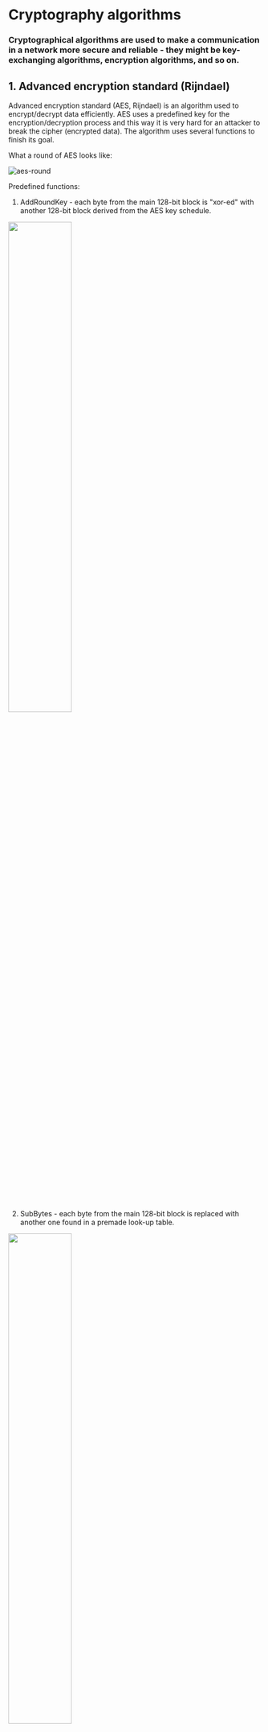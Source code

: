 # Cryptography algorithms

### Cryptographical algorithms are used to make a communication in a network more secure and reliable - they might be key-exchanging algorithms, encryption algorithms, and so on.

## 1. Advanced encryption standard (Rijndael)

Advanced encryption standard (AES, Rijndael) is an algorithm used to encrypt/decrypt data efficiently. AES uses a predefined key for the encryption/decryption process and
this way it is very hard for an attacker to break the cipher (encrypted data). The algorithm uses several functions to finish its goal.

What a round of AES looks like:

![aes-round](../resources/images/aes-round.png)

Predefined functions:
1. AddRoundKey - each byte from the main 128-bit block is "xor-ed" with another 128-bit block derived from the AES key schedule.

<img src="../resources/images/add-round-key.png" height="50%" width="50%">

2. SubBytes - each byte from the main 128-bit block is replaced with another one found in a premade look-up table.

<img src="../resources/images/sub-bytes.png" height="50%" width="50%">

3. ShiftRows - the last three rows from the main 128-bit block are shifted, depending on the row number.

<img src="../resources/images/shift-rows.png" height="50%" width="50%">

4. MixColumns - an operation, working on the columns of the main 128-bit block, used to mix the bytes linearly.

<img src="../resources/images/mix-columns.png" height="50%" width="50%">

Steps:
1. Divide the whole message into 128 bit (16 chars/bytes) blocks.
2. Form the AES key schedule list
3. Now the operations begin:
    1. Execute the AddRoundKey
    2. Depending on the length of the initial key (128 bit - 9, 192 bit - 11, 256 bit - 13) repeat these steps down below
          1. Execute SubBytes
          2. Execute ShiftRows
          3. Execute MixColumns
          4. Execute Add Round key
    3. Repeat the steps above for one last time, but this time without the MixColumns function
4. Do steps 2 and 3 for every block
5. Concatenate the results from every block into a string - this is the encrypted message

Input: Data (most commonly some form of a text), Key (128, 192, 256-bit text)
Output: Encrypted message of the same length as the input data (some chars might not be in the normal ASCII table, so if you try
to print out the result, you might get some strange symbols)

Example:
Input: message = "Good afternoon!!" key = "87asd5gf6h4j3kk0"

We perform the steps above and we get this strange piece of characters:
-> "N°Cµ'jJå`!gd©¼"

## 2. Diffie-Hellman key exchange

Diffie-Hellman is an algorithm used to establish a symmetric key between two hosts (users) securely. The efficiency comes from the mathematical concept
of function invertibility. Consider the example of the multiplying - it is easy to find the product of two numbers (because the product is always the same),
but it is hard to find the exact numbers that formed the product (because they can be large combinations). We want to end with an identical key on both sides of the communication
without the risk of an attacker (sniffing the network for example) to find out.

This picture demonstrates a sample Diffie-Hellman between two users - Alice and Bob. In this case, the key is a color so it is kind of easy to find out the two colors that formed it,
but with numbers it is much much harder:

![diffie-hellman](../resources/images/diffie-hellman.png)

Steps: (We are going to use Alice and Bob for the normal users and Eve for the attacker)
1. Alice and Bob agree on two common numbers P and G and store them (Eve also gets these numbers because they are transported via the network as a plain text).
2. Alice and Bob choose their own private number (Eve might do that too).
3. Alice and Bob calculate their public keys ((G ^ Private number) mod P).
4. Alice and Bob now transfer their public keys (Eve collects this information too).
5. Allice and Bob calculate another number - the final key ((Other's public key ^ Private key) mod P).
6. Now Allice and Bob have their identical keys and Eve is only left with P and G and Allice's and Bob's public keys.

~ Eve might try to calculate the final key, but this is a lot of mathematics and it is expensive to compute that.

Input: Just an open connection that is capable of transferring data.
Output: Two identical (symmetrical) keys on both sides.

Example:
1. P and G are agreed to be 13 and 6.
2. Alice chooses 5 for the private key and Bob chooses 4 for the private key
3. They calculate their public keys and end up with Alice - 2, Bob - 9
4. Now they exchange their public keys.
5. Alice and Bob calculate their final key and both result in 2 as a final key.
6. Everything is easy from now on and they can start communicating encrypted and securely (for example they can use AES mentioned above).
(In practice a lot bigger numbers are used)

~ Eve ends up with P=13, G=6, Alice's public = 2, Bob's Public = 9.

Unless Eve owns a quantum computer, it would be hard for their side to break the connection (Well, if somebody in your network really owns a quantum computer or
just a fast enough one, then I am worried about you :D).

## 3. Message Digest 5 (MD5)

Message digest 5 is simply a hash function. The algorithm is used in cryptography (for storing passwords) and in networking (data integrity). The algorithm
takes input of any length and produces a fixed length (32) hex characters hash. Again, we use the secure property of function invertibility - a.k.a we know that f(x) is producing y, but we are not sure in the x value in f(x) inverted. There are two main steps - modifiyng the input text and doing some calculations based on it.

A good use of MD5 is to check if a file has been transmitted correctly between two parties. We simply hash the file before it is sent, and we ask for the party that received the file to hash it too and we compare both output hashes. (Basically you can think of the hash of a file as its fingerprint).

![md5-transmission](../resources/images/md5-transmission.png)

Down below is a good graphical representation of the algorithm

![md5](../resources/images/md5.png)

Steps:
1. Initialize 4 buffers (A, B, C, D) - constants
2. Initialize a bit representation of the input text
3. Append one 1 bit and add 0s till the length of the bit representation satisifes this: length % 512 = 448
4. Append the length of the input text as a 64 bit number
5. Divide all the bits into 512 bit blocks
6. For every 512 block do 4 rounds, consisted of 16 operations \\/:

![md5-round](../resources/images/md5-round.png)

7. When the last block is processed represent the buffers as hex values and append them to each other to get the resulting 32 hex character hash

Example:

Input 1: "Hello, I implemented this algorithm on 11/23/2020 for several hours and I am happy about it"

Input 2: "Hello, I implemented this algorithm on 11/23/2020 for several hours and I am happy about it."

Output 1: "884dc0121a6cfec5ca9005c8e4495a53"

Output 2: "96ce656125b9e8e29d2158973cca058a"
  
Here you can see the avalanche effect (which is a good property of the MD5) - we added just a dot in the input and the output hash changed a lot

We must note that:
Consider two inputs - messsage1 and message2. Now consider the hashes of the inputs. If the inputs result in the same hash then we have a HASH COLLISION.
This is a vulnerability of the algorithm since we can make use of equal "fingerprints" and different files. It is easy to find hash collision due to the birthday problem
which is not going to be explained but you can read more about breaking MD5 here:

https://www.mscs.dal.ca/~selinger/md5collision/

!DISCLAIMER! The algorithm should not be used in any real situation since nowadays MD5 is inefficient and breakable. !DISCLAIMER! 
